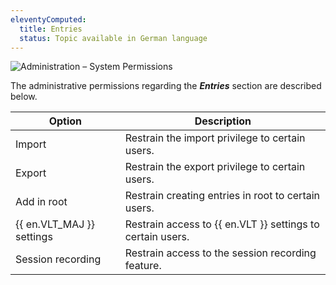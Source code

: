 ```yaml
---
eleventyComputed:
  title: Entries
  status: Topic available in German language
---
```

![Administration – System Permissions](https://webdevolutions.azureedge.net/docs/en/server/ServerOp0060.png)

The administrative permissions regarding the ***Entries*** section are described below.

| Option                    | Description                                                |
|---------------------------|------------------------------------------------------------|
| Import                    | Restrain the import privilege to certain users.            |
| Export                    | Restrain the export privilege to certain users.            |
| Add in root               | Restrain creating entries in root to certain users.        |
| {{ en.VLT_MAJ }} settings | Restrain access to {{ en.VLT }} settings to certain users. |
| Session recording         | Restrain access to the session recording feature.          |
